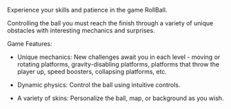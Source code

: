 Experience your skills and patience in the game RollBall.

Controlling the ball you must reach the finish through a variety of unique obstacles with interesting mechanics and surprises.

Game Features:

- Unique mechanics: New challenges await you in each level - moving or rotating platforms, gravity-disabling platforms, platforms that throw the player up, speed boosters, collapsing platforms, etc.

- Dynamic physics: Control the ball using intuitive controls.

- A variety of skins: Personalize the ball, map, or background as you wish.